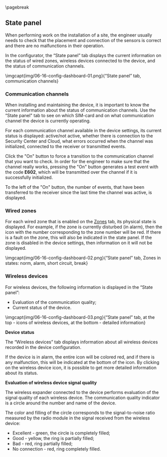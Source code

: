 \pagebreak

## State panel

When performing work on the installation of a site, the engineer usually needs to check that the placement and connection of the sensors is correct and there are no malfunctions in their operation.

In the configurator, the “State panel” tab displays the current information on the status of wired zones, wireless devices connected to the device, and the status of communication channels.

\imgcapt{img/06-16-config-dashboard-01.png}{“State panel” tab, communication channels}

### Communication channels

When installing and maintaining the device, it is important to know the current information about the status of communication channels. Use the “State panel" tab to see on which SIM-card and on what communication channel the device is currently operating. 

For each communication channel available in the device settings, its current status is displayed: active/not active, whether there is connection to the Security Center and Cloud, what errors occurred when the channel was initialized, connected to the receiver or transmitted events.

Click the "On" button to force a transition to the communication channel that you want to check. In order for the engineer to make sure that the channel really works, pressing the "On" button generates a test event with the code **E602**, which will be transmitted over the channel if it is successfully initialized.

To the left of the "On" button, the number of events, that have been transferred to the receiver since the last time the channel was active, is displayed.

### Wired zones

For each wired zone that is enabled on the [Zones](#config-zones) tab, its physical state is displayed. For example, if the zone is currently disturbed (in alarm), then the icon with the number corresponding to the zone number will be red. If there is a fault on the zone, this will also be indicated in the state panel. If the zone is disabled in the device settings, then information on it will not be displayed.

\imgcapt{img/06-16-config-dashboard-02.png}{“State panel” tab, Zones in states: norm, alarm, short circuit, break}


### Wireless devices

For wireless devices, the following information is displayed in the “State panel”:

* Evaluation of the communication quality;
* Current status of the device.


\imgcapt{img/06-16-config-dashboard-03.png}{“State panel” tab, at the top - icons of wireless devices, at the bottom - detailed information}


**Device status**

The “Wireless devices” tab displays information about all wireless devices recorded in the device configuration.

If the device is in alarm, the entire icon will be colored red, and if there is any malfunction, this will be indicated at the bottom of the icon.
By clicking on the wireless device icon, it is possible to get more detailed information about its status.

**Evaluation of wireless device signal quality**

The wireless expander connected to the device performs evaluation of the signal quality of each wireless device. The communication quality indicator is a circle around the number and name of the device. 

The color and filling of the circle corresponds to the signal-to-noise ratio measured by the radio module in the signal received from the wireless device:

* Excellent - green, the circle is completely filled;
* Good - yellow, the ring is partially filled;
* Bad - red, ring partially filled;
* No connection - red, ring completely filled. 

